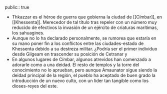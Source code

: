 public:: true

- Thkazzar es el héroe de guerra que gobierna la ciudad de [[Címbar]], en [[Khessenta]]. Merecedor de tal título tras repeler con un número muy reducido de efectivos la invasión de un ejército de criaturas marítimas, los sahuagines.
- Aunque no lo ha declarado personalmente, se rumorea que estaría en su mano poner fin a los conflictos entre las ciudades-estado de Khessenta debido a su destreza militar. ¿Podría ser el primer individuo desde Gilgeam en trascender su posición de Cetranar y
- En algunos lugares de Címbar, algunos atrevidos han comenzado a adorarle como a una deidad. El resto de templos y la torre del conocimiento no lo aprueban, pero aunque Amaunator sigue siendo la deidad principal de la región, el pueblo ha aceptado de buen grado la introducción de un nuevo culto, con un líder tan tangible como los dioses-reyes del este.